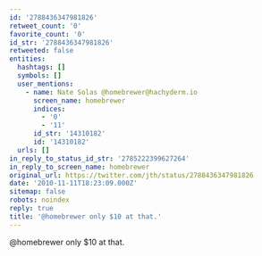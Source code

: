 ```yaml
---
id: '2788436347981826'
retweet_count: '0'
favorite_count: '0'
id_str: '2788436347981826'
retweeted: false
entities:
  hashtags: []
  symbols: []
  user_mentions:
    - name: Nate Solas @homebrewer@hachyderm.io
      screen_name: homebrewer
      indices:
        - '0'
        - '11'
      id_str: '14310182'
      id: '14310182'
  urls: []
in_reply_to_status_id_str: '2785222399627264'
in_reply_to_screen_name: homebrewer
original_url: https://twitter.com/jth/status/2788436347981826
date: '2010-11-11T18:23:09.000Z'
sitemap: false
robots: noindex
reply: true
title: '@homebrewer only $10 at that.'
---
```


@homebrewer only $10 at that.